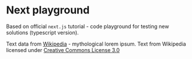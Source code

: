 # Next playground

Based on official `next.js` tutorial - code playground for testing new solutions (typescript version).

Text data from [Wikipedia](https://en.wikipedia.org) - mythological lorem ipsum.
Text from Wikipedia licensed under [Creative Commons License 3.0](https://creativecommons.org/licenses/by-sa/3.0/)